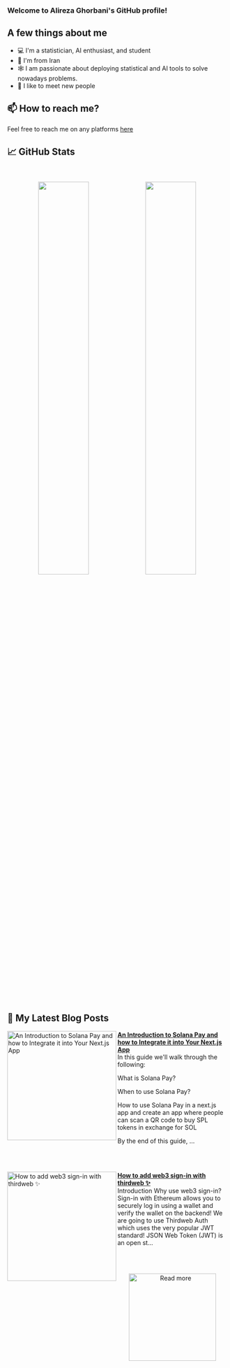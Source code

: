 ### Welcome to Alireza Ghorbani's GitHub profile!


## A few things about me

- 💻 I'm a statistician, AI enthusiast, and student
- 📍 I'm from Iran
- 🕸️ I am passionate about deploying statistical and AI tools to solve nowadays problems.
- 🤝 I like to meet new people

## 📫 How to reach me?

Feel free to reach me on any platforms [here](https://alcstat.github.io/)

## 📈 GitHub Stats
<br>
<p align="center">
  <img width="48%" src="https://github-readme-stats.vercel.app/api?username=alcstat&show_icons=true&theme=radical" />
  <img width="48%" src="https://github-readme-streak-stats.herokuapp.com/?user=alcstat&theme=radical" />
</p>

## 📰 My Latest Blog Posts

<!-- HASHNODE_BLOG:START -->
<p align="left">
<a href="https://blog.avneesh.tech//what-is-solana-pay-and-how-to-use-it-in-your-nextjs-app" title="An Introduction to Solana Pay and how to Integrate it into Your Next.js App"><img src="https://cdn.hashnode.com/res/hashnode/image/upload/v1679990122582/2d888a78-55c9-49cd-9f9e-1a8c02b21425.png" alt="An Introduction to Solana Pay and how to Integrate it into Your Next.js App" width="250px" align="left" /></a>
<a href="https://blog.avneesh.tech//what-is-solana-pay-and-how-to-use-it-in-your-nextjs-app" title="An Introduction to Solana Pay and how to Integrate it into Your Next.js App"><strong>An Introduction to Solana Pay and how to Integrate it into Your Next.js App</strong></a>
<br/> In this guide we'll walk through the following:

What is Solana Pay?

When to use Solana Pay?

How to use Solana Pay in a next.js app and create an app where people can scan a QR code to buy SPL tokens in exchange for SOL


By the end of this guide, ... </p> <br/> <br/>
<p align="left">
<a href="https://blog.avneesh.tech//how-to-add-web3-sign-in-with-thirdweb" title="How to add web3 sign-in with thirdweb ✨"><img src="https://cdn.hashnode.com/res/hashnode/image/upload/v1662279178924/qro13Ocnd.png" alt="How to add web3 sign-in with thirdweb ✨" width="250px" align="left" /></a>
<a href="https://blog.avneesh.tech//how-to-add-web3-sign-in-with-thirdweb" title="How to add web3 sign-in with thirdweb ✨"><strong>How to add web3 sign-in with thirdweb ✨</strong></a>
<br/> Introduction
Why use web3 sign-in?
Sign-in with Ethereum allows you to securely log in using a wallet and verify the wallet on the backend! We are going to use Thirdweb Auth which uses the very popular JWT standard! JSON Web Token (JWT) is an open st... </p> <br/> <br/>
<!-- HASHNODE_BLOG:END -->

<p align="center">  
<a href="https://blog.avneesh.tech/"><img src="https://user-images.githubusercontent.com/76690419/142756081-13352f92-8482-4a86-acbb-72dc164e8746.png" alt="Read more" width="200"/></a>
</p>

